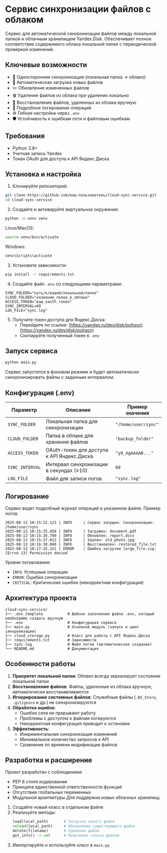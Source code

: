# Сервис синхронизации файлов с облаком

Сервис для автоматической синхронизации файлов между локальной папкой и облачным хранилищем Yandex.Disk. Обеспечивает полное соответствие содержимого облака локальной папке с периодической проверкой изменений.
## Ключевые возможности
- 🔄 Односторонняя синхронизация (локальная папка → облако)
- 📁 Автоматическая загрузка новых файлов
- ✏️ Обновление измененных файлов
- 🗑️ Удаление файлов из облака при удалении локально
- 🔁 Восстановление файлов, удаленных из облака вручную
- 📝 Подробное логирование операций
- ⚙️ Гибкая настройка через `.env`
- 🛡️ Устойчивость к ошибкам сети и файловым ошибкам
## Требования
- Python 3.8+
- Учетная запись Yandex
- Токен OAuth для доступа к API Яндекс.Диска
## Установка и настройка
1. Клонируйте репозиторий:
```bash
git clone https://github.com/ваш-пользователь/cloud-sync-service.git
cd cloud-sync-service
```
2. Создайте и активируйте виртуальное окружение:
```bash
python -m venv venv
```
Linux/MacOS:
```bash
source venv/bin/activate
```
Windows:
```bash
venv\Scripts\activate
```

3. Установите зависимости:
```bash
pip install -r requirements.txt
```
4. Создайте файл `.env` со следующими параметрами:
```env
SYNC_FOLDER="путь/к/вашей/локальной/папке"
CLOUD_FOLDER="название_папки_в_облаке"
ACCESS_TOKEN="ваш_oauth_токен"
SYNC_INTERVAL=60
LOG_FILE="sync.log"
```
5. Получите токен доступа для Яндекс.Диска:
   - Перейдите по ссылке: [https://yandex.ru/dev/disk/poligon](https://yandex.ru/dev/disk/poligon)
   - Скопируйте полученный токен в `.env`
## Запуск сервиса
```bash
python main.py
```
Сервис запустится в фоновом режиме и будет автоматически синхронизировать файлы с заданным интервалом.
## Конфигурация (.env)
| Параметр       | Описание                                  | Пример значения       |
|----------------|-------------------------------------------|-----------------------|
| `SYNC_FOLDER`  | Локальная папка для синхронизации         | `"/home/user/sync"`   |
| `CLOUD_FOLDER` | Папка в облаке для хранения файлов        | `"backup_folder"`     |
| `ACCESS_TOKEN` | OAuth-токен для доступа к API Яндекс.Диска| `"y0_AgAAAAB..."`     |
| `SYNC_INTERVAL`| Интервал синхронизации в секундах (≥10)   | `60`                  |
| `LOG_FILE`     | Файл для записи логов                     | `"sync.log"`          |
## Логирование
Сервис ведет подробный журнал операций в указанном файле. Пример логов:
```
2025-08-13 10:15:22.123 | INFO     | Сервис запущен. Синхронизация: /home/user/sync
2025-08-13 10:15:25.456 | INFO     | Загружен: document.pdf
2025-08-13 10:15:26.789 | INFO     | Обновлен: report.docx
2025-08-13 10:15:27.012 | INFO     | Удален: old_photo.jpg
2025-08-13 10:16:30.000 | INFO     | Восстановлен: restored_file.txt
2025-08-13 10:17:15.321 | ERROR    | Ошибка загрузки large_file.zip: [Errno 13] Permission denied
```
Уровни логирования:
- `INFO`: Успешные операции
- `ERROR`: Ошибки синхронизации
- `CRITICAL`: Критические ошибки (некорректная конфигурация)
## Архитектура проекта
```
cloud-sync-service/
├── .env_template           # Шаблон заполнения файла .env, который необходимо создать вручную
├── .env                    # Конфигурация сервиса
├── main.py                 # Основной модуль (запуск и цикл синхронизации)
├── cloud_storage.py        # Класс для работы с API Яндекс.Диска
├── requirements.txt        # Зависимости
├── sync.log                # Файл логов (автоматическое создание)
└── README.md               # Документация
```
## Особенности работы
1. **Приоритет локальной папки**: Облако всегда зеркалирует состояние локальной папки
2. **Восстановление файлов**: Файлы, удаленные из облака вручную, автоматически восстанавливаются
3. **Игнорирование системных файлов**: Служебные файлы (`.DS_Store`, `.gitignore` и др.) не синхронизируются
4. **Обработка ошибок**:
   - Ошибки сети не прерывают работу
   - Проблемы с доступом к файлам логируются
   - Некорректная конфигурация приводит к остановке
5. **Эффективность**:
   - Инкрементальная синхронизация изменений
   - Минимальное количество запросов к API
   - Сравнение по времени модификации файлов
## Разработка и расширение
Проект разработан с соблюдением:
- PEP 8 стиля кодирования
- Принципа единственной ответственности функций
- Отсутствия глобальных переменных
- Модульной архитектуры
Для поддержки новых облачных хранилищ:
1. Создайте новый класс в отдельном файле
2. Реализуйте методы:
   ```python
   load(local_path)       # Загрузка нового файла
   reload(local_path)     # Обновление существующего файла
   delete(filename)       # Удаление файла
   get_info() -> set      # Получение списка файлов
   ```
3. Импортируйте и используйте класс в `main.py`
